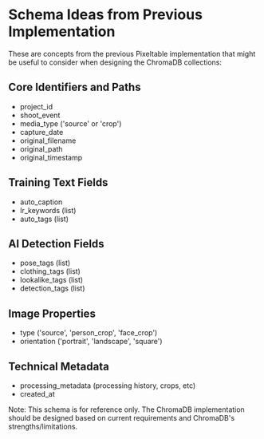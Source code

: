 # Schema Ideas from Previous Implementation

These are concepts from the previous Pixeltable implementation that might be useful to consider when designing the ChromaDB collections:

## Core Identifiers and Paths
- project_id
- shoot_event
- media_type ('source' or 'crop')
- capture_date
- original_filename
- original_path
- original_timestamp

## Training Text Fields
- auto_caption
- lr_keywords (list)
- auto_tags (list)

## AI Detection Fields
- pose_tags (list)
- clothing_tags (list)
- lookalike_tags (list)
- detection_tags (list)

## Image Properties
- type ('source', 'person_crop', 'face_crop')
- orientation ('portrait', 'landscape', 'square')

## Technical Metadata
- processing_metadata (processing history, crops, etc)
- created_at

Note: This schema is for reference only. The ChromaDB implementation should be designed based on current requirements and ChromaDB's strengths/limitations.